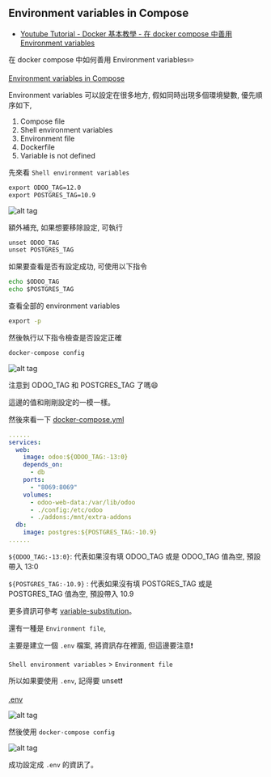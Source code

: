 ## Environment variables in Compose

* [Youtube Tutorial - Docker 基本教學 - 在 docker compose 中善用 Environment variables](https://youtu.be/JwbI1aNKbtY)

在 docker compose 中如何善用 Environment variables:pencil2:

[Environment variables in Compose](https://docs.docker.com/compose/environment-variables/#substitute-environment-variables-in-compose-files)

Environment variables 可以設定在很多地方, 假如同時出現多個環境變數, 優先順序如下,

1. Compose file
2. Shell environment variables
3. Environment file
4. Dockerfile
5. Variable is not defined

先來看 `Shell environment variables`

```cmd
export ODOO_TAG=12.0
export POSTGRES_TAG=10.9
```

![alt tag](https://i.imgur.com/5tBbt2c.png)

額外補充, 如果想要移除設定, 可執行

```cmd
unset ODOO_TAG
unset POSTGRES_TAG
```

如果要查看是否有設定成功, 可使用以下指令

```cmd
echo $ODOO_TAG
echo $POSTGRES_TAG
```

查看全部的 environment variables

```cmd
export -p
```

然後執行以下指令檢查是否設定正確

```cmd
docker-compose config
```

![alt tag](https://i.imgur.com/cTc0KtV.png)

注意到 ODOO_TAG 和 POSTGRES_TAG 了嗎:smile:

這邊的值和剛剛設定的一模一樣。

然後來看一下 [docker-compose.yml](https://github.com/twtrubiks/docker-tutorial/blob/master/docker-env-tutorial/docker-compose.yml)

```yml
......
services:
  web:
    image: odoo:${ODOO_TAG:-13:0}
    depends_on:
      - db
    ports:
      - "8069:8069"
    volumes:
      - odoo-web-data:/var/lib/odoo
      - ./config:/etc/odoo
      - ./addons:/mnt/extra-addons
  db:
    image: postgres:${POSTGRES_TAG:-10.9}
......
```

`${ODOO_TAG:-13:0}`: 代表如果沒有填 ODOO_TAG 或是 ODOO_TAG 值為空, 預設帶入 13:0

`${POSTGRES_TAG:-10.9}` : 代表如果沒有填 POSTGRES_TAG 或是 POSTGRES_TAG 值為空, 預設帶入 10.9

更多資訊可參考 [variable-substitution](https://docs.docker.com/compose/compose-file/#variable-substitution#variable-substitution)。

還有一種是 `Environment file`,

主要是建立一個 `.env` 檔案, 將資訊存在裡面, 但這邊要注意:exclamation:

`Shell environment variables` > `Environment file`

所以如果要使用 `.env`, 記得要 unset:exclamation:

[.env](https://github.com/twtrubiks/docker-tutorial/blob/master/docker-env-tutorial/.env)

![alt tag](https://i.imgur.com/J0jRsld.png)

然後使用 `docker-compose config`

![alt tag](https://i.imgur.com/S0kWOsn.png)

成功設定成 `.env` 的資訊了。
